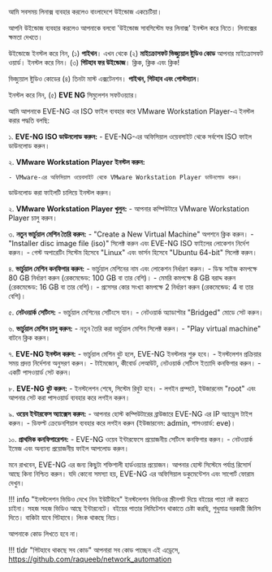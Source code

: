 আমি সবসময় লিনাক্স ব্যবহার করলেও বাংলাদেশে উইন্ডোজ একচেটিয়া।

আপনি উইন্ডোজ ব্যবহার করলেও আপনাকে বলবো 'উইন্ডোজ সাবসিস্টেম ফর লিনাক্স' ইনস্টল করে নিতে। লিনাক্সের ক্ষমতা দেখতে।

উইন্ডোজে ইনস্টল করে নিন, (১) **পাইথন**। এখন থেকে (২) **মাইক্রোসফট ভিজ্যুয়াল ষ্টুডিও কোড** আপনার মাইক্রোসফট ওয়ার্ড। ইনস্টল করে নিন। (৩) **গিটহাব ফর উইন্ডোজ**। ক্লিক, ক্লিক এবং ক্লিক!

ভিজ্যুয়াল ষ্টুডিও কোডের (৪) তিনটা মাস্ট এক্সটেনশন। **পাইথন, গিটহাব এবং পোস্টম্যান**।

ইনস্টল করে নিন, (৫) **EVE NG** সিমুলেশন সফটওয়্যার।

আমি আপনাকে EVE-NG এর ISO ফাইল ব্যবহার করে VMware Workstation Player-এ ইনস্টল করার পদ্ধতি বলছি:

১. **EVE-NG ISO ডাউনলোড করুন:**
    - EVE-NG-এর অফিসিয়াল ওয়েবসাইট থেকে সর্বশেষ ISO ফাইল ডাউনলোড করুন।

২. **VMware Workstation Player ইনস্টল করুন:**

    - VMware-এর অফিসিয়াল ওয়েবসাইট থেকে VMware Workstation Player ডাউনলোড করুন।
ডাউনলোড করা ফাইলটি চালিয়ে ইনস্টল করুন।

২. **VMware Workstation Player খুলুন:**
    - আপনার কম্পিউটারে VMware Workstation Player চালু করুন।

৩. **নতুন ভার্চুয়াল মেশিন তৈরি করুন:**
     - "Create a New Virtual Machine" অপশনে ক্লিক করুন।
     - "Installer disc image file (iso)" সিলেক্ট করুন এবং EVE-NG ISO ফাইলের লোকেশন নির্দেশ করুন।
     - গেস্ট অপারেটিং সিস্টেম হিসেবে "Linux" এবং ভার্সন হিসেবে "Ubuntu 64-bit" সিলেক্ট করুন।

৪. **ভার্চুয়াল মেশিন কনফিগার করুন:**
     - ভার্চুয়াল মেশিনের নাম এবং লোকেশন নির্ধারণ করুন।
     - ডিস্ক সাইজ কমপক্ষে 80 GB নির্ধারণ করুন (রেকমেন্ডেড: 100 GB বা তার বেশি)।
     - মেমরি কমপক্ষে 8 GB বরাদ্দ করুন (রেকমেন্ডেড: 16 GB বা তার বেশি)।
     - প্রসেসর কোর সংখ্যা কমপক্ষে 2 নির্ধারণ করুন (রেকমেন্ডেড: 4 বা তার বেশি)।

৫. **নেটওয়ার্ক সেটিংস:**
     - ভার্চুয়াল মেশিনের সেটিংসে যান।
     - নেটওয়ার্ক অ্যাডাপ্টার "Bridged" মোডে সেট করুন।

৬. **ভার্চুয়াল মেশিন চালু করুন:**
     - নতুন তৈরি করা ভার্চুয়াল মেশিন সিলেক্ট করুন।
     - "Play virtual machine" বাটনে ক্লিক করুন।

৭. **EVE-NG ইনস্টল করুন:**
     - ভার্চুয়াল মেশিন বুট হলে, EVE-NG ইনস্টলার শুরু হবে।
     - ইনস্টলেশন প্রক্রিয়ার সময় প্রদত্ত নির্দেশনা অনুসরণ করুন।
     - টাইমজোন, কীবোর্ড লেআউট, নেটওয়ার্ক সেটিংস ইত্যাদি কনফিগার করুন।
     - একটি পাসওয়ার্ড সেট করুন।

৮. **EVE-NG বুট করুন:**
     - ইনস্টলেশন শেষে, সিস্টেম রিবুট হবে।
     - লগইন প্রম্পটে, ইউজারনেম "root" এবং আপনার সেট করা পাসওয়ার্ড ব্যবহার করে লগইন করুন।

৯. **ওয়েব ইন্টারফেস অ্যাক্সেস করুন:**
     - আপনার হোস্ট কম্পিউটারের ব্রাউজারে EVE-NG এর IP অ্যাড্রেস টাইপ করুন।
     - ডিফল্ট ক্রেডেনশিয়াল ব্যবহার করে লগইন করুন (ইউজারনেম: admin, পাসওয়ার্ড: eve)।

১০. **প্রাথমিক কনফিগারেশন:**
      - EVE-NG ওয়েব ইন্টারফেসে প্রয়োজনীয় সেটিংস কনফিগার করুন।
      - নেটওয়ার্ক ইমেজ এবং অন্যান্য প্রয়োজনীয় ফাইল আপলোড করুন।

মনে রাখবেন, EVE-NG এর জন্য কিছুটা শক্তিশালী হার্ডওয়্যার প্রয়োজন। আপনার হোস্ট সিস্টেমে পর্যাপ্ত রিসোর্স আছে কিনা নিশ্চিত করুন। যদি কোনো সমস্যা হয়, EVE-NG এর অফিসিয়াল ডকুমেন্টেশন এবং সাপোর্ট ফোরাম দেখুন।

!!! info "ইনস্টলেশন ভিডিও দেখে নিন ইউটিউবে"
    ইনস্টলেশন ভিডিওর স্ক্রীনশট দিয়ে বইয়ের পাতা নষ্ট করতে চাইনা। সহজ সহজ ভিডিও আছে ইন্টারনেটে। বইয়ের পাতার লিমিটেশন থাকাতে চেষ্টা করছি, শুধুমাত্র দরকারী জিনিস দিতে। বাকিটা যাবে গিটহাবে। লিংক থাকছে নিচে।

আপনাকে কোড লিখতে হবে না।

!!! tldr "গিটহাবে থাকছে সব কোড"
    আপনারা সব কোড পাচ্ছেন এই এড্রেসে, https://github.com/raqueeb/network_automation

